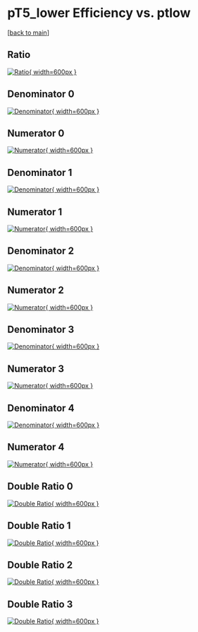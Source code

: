 # pT5_lower Efficiency vs. ptlow

[[back to main](./)]



## Ratio

[![Ratio](../mtv/var/pT5_lower_base_211_1_eff_ptlow.png){ width=600px }](../mtv/var/pT5_lower_base_211_1_eff_ptlow.pdf)

## Denominator 0

[![Denominator](../mtv/den/pT5_lower_base_211_1_eff_ptlow_den0.png){ width=600px }](../mtv/den/pT5_lower_base_211_1_eff_ptlow_den0.pdf)

## Numerator 0

[![Numerator](../mtv/num/pT5_lower_base_211_1_eff_ptlow_num0.png){ width=600px }](../mtv/num/pT5_lower_base_211_1_eff_ptlow_num0.pdf)

## Denominator 1

[![Denominator](../mtv/den/pT5_lower_base_211_1_eff_ptlow_den1.png){ width=600px }](../mtv/den/pT5_lower_base_211_1_eff_ptlow_den1.pdf)

## Numerator 1

[![Numerator](../mtv/num/pT5_lower_base_211_1_eff_ptlow_num1.png){ width=600px }](../mtv/num/pT5_lower_base_211_1_eff_ptlow_num1.pdf)

## Denominator 2

[![Denominator](../mtv/den/pT5_lower_base_211_1_eff_ptlow_den2.png){ width=600px }](../mtv/den/pT5_lower_base_211_1_eff_ptlow_den2.pdf)

## Numerator 2

[![Numerator](../mtv/num/pT5_lower_base_211_1_eff_ptlow_num2.png){ width=600px }](../mtv/num/pT5_lower_base_211_1_eff_ptlow_num2.pdf)

## Denominator 3

[![Denominator](../mtv/den/pT5_lower_base_211_1_eff_ptlow_den3.png){ width=600px }](../mtv/den/pT5_lower_base_211_1_eff_ptlow_den3.pdf)

## Numerator 3

[![Numerator](../mtv/num/pT5_lower_base_211_1_eff_ptlow_num3.png){ width=600px }](../mtv/num/pT5_lower_base_211_1_eff_ptlow_num3.pdf)

## Denominator 4

[![Denominator](../mtv/den/pT5_lower_base_211_1_eff_ptlow_den4.png){ width=600px }](../mtv/den/pT5_lower_base_211_1_eff_ptlow_den4.pdf)

## Numerator 4

[![Numerator](../mtv/num/pT5_lower_base_211_1_eff_ptlow_num4.png){ width=600px }](../mtv/num/pT5_lower_base_211_1_eff_ptlow_num4.pdf)

## Double Ratio 0

[![Double Ratio](../mtv/ratio/pT5_lower_base_211_1_eff_ptlow_ratio0.png){ width=600px }](../mtv/ratio/pT5_lower_base_211_1_eff_ptlow_ratio0.pdf)

## Double Ratio 1

[![Double Ratio](../mtv/ratio/pT5_lower_base_211_1_eff_ptlow_ratio1.png){ width=600px }](../mtv/ratio/pT5_lower_base_211_1_eff_ptlow_ratio1.pdf)

## Double Ratio 2

[![Double Ratio](../mtv/ratio/pT5_lower_base_211_1_eff_ptlow_ratio2.png){ width=600px }](../mtv/ratio/pT5_lower_base_211_1_eff_ptlow_ratio2.pdf)

## Double Ratio 3

[![Double Ratio](../mtv/ratio/pT5_lower_base_211_1_eff_ptlow_ratio3.png){ width=600px }](../mtv/ratio/pT5_lower_base_211_1_eff_ptlow_ratio3.pdf)

